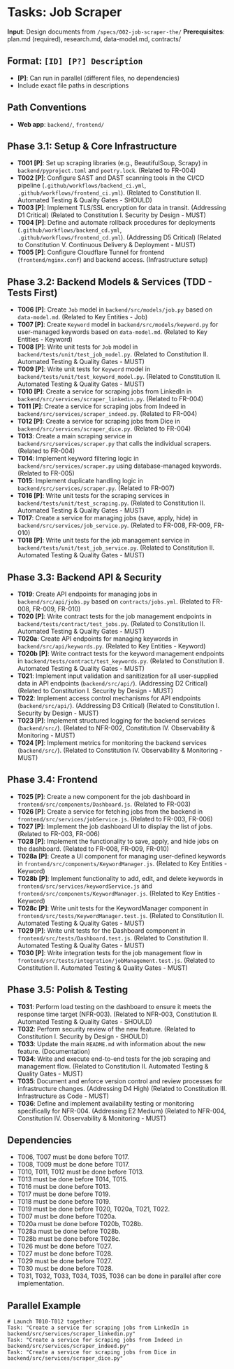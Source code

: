 # Tasks: Job Scraper

**Input**: Design documents from `/specs/002-job-scraper-the/`
**Prerequisites**: plan.md (required), research.md, data-model.md, contracts/

## Format: `[ID] [P?] Description`
- **[P]**: Can run in parallel (different files, no dependencies)
- Include exact file paths in descriptions

## Path Conventions
- **Web app**: `backend/`, `frontend/`

## Phase 3.1: Setup & Core Infrastructure

*   **T001 [P]**: Set up scraping libraries (e.g., BeautifulSoup, Scrapy) in `backend/pyproject.toml` and `poetry.lock`. (Related to FR-004)
*   **T002 [P]**: Configure SAST and DAST scanning tools in the CI/CD pipeline (`.github/workflows/backend_ci.yml`, `.github/workflows/frontend_ci.yml`). (Related to Constitution II. Automated Testing & Quality Gates - SHOULD)
*   **T003 [P]**: Implement TLS/SSL encryption for data in transit. (Addressing D1 Critical) (Related to Constitution I. Security by Design - MUST)
*   **T004 [P]**: Define and automate rollback procedures for deployments (`.github/workflows/backend_cd.yml`, `.github/workflows/frontend_cd.yml`). (Addressing D5 Critical) (Related to Constitution V. Continuous Delivery & Deployment - MUST)
*   **T005 [P]**: Configure Cloudflare Tunnel for frontend (`frontend/nginx.conf`) and backend access. (Infrastructure setup)

## Phase 3.2: Backend Models & Services (TDD - Tests First)

*   **T006 [P]**: Create `Job` model in `backend/src/models/job.py` based on `data-model.md`. (Related to Key Entities - Job)
*   **T007 [P]**: Create `Keyword` model in `backend/src/models/keyword.py` for user-managed keywords based on `data-model.md`. (Related to Key Entities - Keyword)
*   **T008 [P]**: Write unit tests for `Job` model in `backend/tests/unit/test_job_model.py`. (Related to Constitution II. Automated Testing & Quality Gates - MUST)
*   **T009 [P]**: Write unit tests for `Keyword` model in `backend/tests/unit/test_keyword_model.py`. (Related to Constitution II. Automated Testing & Quality Gates - MUST)
*   **T010 [P]**: Create a service for scraping jobs from LinkedIn in `backend/src/services/scraper_linkedin.py`. (Related to FR-004)
*   **T011 [P]**: Create a service for scraping jobs from Indeed in `backend/src/services/scraper_indeed.py`. (Related to FR-004)
*   **T012 [P]**: Create a service for scraping jobs from Dice in `backend/src/services/scraper_dice.py`. (Related to FR-004)
*   **T013**: Create a main scraping service in `backend/src/services/scraper.py` that calls the individual scrapers. (Related to FR-004)
*   **T014**: Implement keyword filtering logic in `backend/src/services/scraper.py` using database-managed keywords. (Related to FR-005)
*   **T015**: Implement duplicate handling logic in `backend/src/services/scraper.py`. (Related to FR-007)
*   **T016 [P]**: Write unit tests for the scraping services in `backend/tests/unit/test_scraping.py`. (Related to Constitution II. Automated Testing & Quality Gates - MUST)
*   **T017**: Create a service for managing jobs (save, apply, hide) in `backend/src/services/job_service.py`. (Related to FR-008, FR-009, FR-010)
*   **T018 [P]**: Write unit tests for the job management service in `backend/tests/unit/test_job_service.py`. (Related to Constitution II. Automated Testing & Quality Gates - MUST)

## Phase 3.3: Backend API & Security

*   **T019**: Create API endpoints for managing jobs in `backend/src/api/jobs.py` based on `contracts/jobs.yml`. (Related to FR-008, FR-009, FR-010)
*   **T020 [P]**: Write contract tests for the job management endpoints in `backend/tests/contract/test_jobs.py`. (Related to Constitution II. Automated Testing & Quality Gates - MUST)
*   **T020a**: Create API endpoints for managing keywords in `backend/src/api/keywords.py`. (Related to Key Entities - Keyword)
*   **T020b [P]**: Write contract tests for the keyword management endpoints in `backend/tests/contract/test_keywords.py`. (Related to Constitution II. Automated Testing & Quality Gates - MUST)
*   **T021**: Implement input validation and sanitization for all user-supplied data in API endpoints (`backend/src/api/`). (Addressing D2 Critical) (Related to Constitution I. Security by Design - MUST)
*   **T022**: Implement access control mechanisms for API endpoints (`backend/src/api/`). (Addressing D3 Critical) (Related to Constitution I. Security by Design - MUST)
*   **T023 [P]**: Implement structured logging for the backend services (`backend/src/`). (Related to NFR-002, Constitution IV. Observability & Monitoring - MUST)
*   **T024 [P]**: Implement metrics for monitoring the backend services (`backend/src/`). (Related to Constitution IV. Observability & Monitoring - MUST)

## Phase 3.4: Frontend

*   **T025 [P]**: Create a new component for the job dashboard in `frontend/src/components/Dashboard.js`. (Related to FR-003)
*   **T026 [P]**: Create a service for fetching jobs from the backend in `frontend/src/services/jobService.js`. (Related to FR-003, FR-006)
*   **T027 [P]**: Implement the job dashboard UI to display the list of jobs. (Related to FR-003, FR-006)
*   **T028 [P]**: Implement the functionality to save, apply, and hide jobs on the dashboard. (Related to FR-008, FR-009, FR-010)
*   **T028a [P]**: Create a UI component for managing user-defined keywords in `frontend/src/components/KeywordManager.js`. (Related to Key Entities - Keyword)
*   **T028b [P]**: Implement functionality to add, edit, and delete keywords in `frontend/src/services/keywordService.js` and `frontend/src/components/KeywordManager.js`. (Related to Key Entities - Keyword)
*   **T028c [P]**: Write unit tests for the KeywordManager component in `frontend/src/tests/KeywordManager.test.js`. (Related to Constitution II. Automated Testing & Quality Gates - MUST)
*   **T029 [P]**: Write unit tests for the Dashboard component in `frontend/src/tests/Dashboard.test.js`. (Related to Constitution II. Automated Testing & Quality Gates - MUST)
*   **T030 [P]**: Write integration tests for the job management flow in `frontend/src/tests/integration/jobManagement.test.js`. (Related to Constitution II. Automated Testing & Quality Gates - MUST)

## Phase 3.5: Polish & Testing

*   **T031**: Perform load testing on the dashboard to ensure it meets the response time target (NFR-003). (Related to NFR-003, Constitution II. Automated Testing & Quality Gates - SHOULD)
*   **T032**: Perform security review of the new feature. (Related to Constitution I. Security by Design - SHOULD)
*   **T033**: Update the main `README.md` with information about the new feature. (Documentation)
*   **T034**: Write and execute end-to-end tests for the job scraping and management flow. (Related to Constitution II. Automated Testing & Quality Gates - MUST)
*   **T035**: Document and enforce version control and review processes for infrastructure changes. (Addressing D4 High) (Related to Constitution III. Infrastructure as Code - MUST)
*   **T036**: Define and implement availability testing or monitoring specifically for NFR-004. (Addressing E2 Medium) (Related to NFR-004, Constitution IV. Observability & Monitoring - MUST)

## Dependencies

*   T006, T007 must be done before T017.
*   T008, T009 must be done before T017.
*   T010, T011, T012 must be done before T013.
*   T013 must be done before T014, T015.
*   T016 must be done before T013.
*   T017 must be done before T019.
*   T018 must be done before T019.
*   T019 must be done before T020, T020a, T021, T022.
*   T007 must be done before T020a.
*   T020a must be done before T020b, T028b.
*   T028a must be done before T028b.
*   T028b must be done before T028c.
*   T026 must be done before T027.
*   T027 must be done before T028.
*   T029 must be done before T027.
*   T030 must be done before T028.
*   T031, T032, T033, T034, T035, T036 can be done in parallel after core implementation.

## Parallel Example

```
# Launch T010-T012 together:
Task: "Create a service for scraping jobs from LinkedIn in backend/src/services/scraper_linkedin.py"
Task: "Create a service for scraping jobs from Indeed in backend/src/services/scraper_indeed.py"
Task: "Create a service for scraping jobs from Dice in backend/src/services/scraper_dice.py"
```
